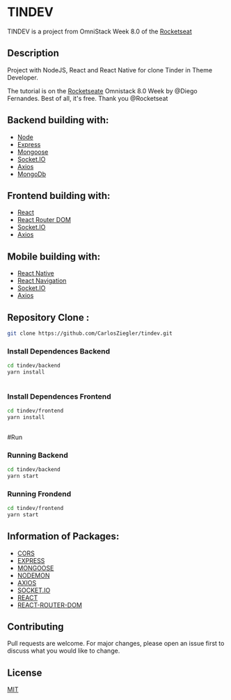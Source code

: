 

# TINDEV
TINDEV is a project from OmniStack Week 8.0 of the [Rocketseat](https://rocketseat.com.br/)

## Description
Project with NodeJS, React and React Native for clone Tinder in Theme Developer.

The tutorial is on the [Rocketseate](https://rocketseat.com.br/) Omnistack 8.0 Week by @Diego Fernandes.
Best of all, it's free.
Thank you @Rocketseat


## Backend building with:

* [Node](https://nodejs.org/)
* [Express](https://expressjs.com/)
* [Mongoose](https://mongoosejs.com/)
* [Socket.IO](https://socket.io/)
* [Axios](https://github.com/axios/axios)
* [MongoDb](https://www.mongodb.com/)

## Frontend building with:

* [React](https://reactjs.org/)
* [React Router DOM](https://reacttraining.com/react-router/web)
* [Socket.IO](https://socket.io/)
* [Axios](https://github.com/axios/axios)

## Mobile building with:

* [React Native](https://facebook.github.io/react-native/)
* [React Navigation](https://reactnavigation.org/)
* [Socket.IO](https://socket.io/)
* [Axios](https://github.com/axios/axios)


## Repository Clone :
 ```bash
 git clone https://github.com/CarlosZiegler/tindev.git
 
 ```
### Install Dependences Backend
 ```bash
cd tindev/backend
yarn install
  
  ```
  
### Install Dependences Frontend
 ```bash
cd tindev/frontend
yarn install
    
 ```
 
#Run  
     
### Running Backend 
  ```bash
 cd tindev/backend
 yarn start
 ```
### Running Frondend
 ```bash
 cd tindev/frontend
 yarn start
 ```

 
## Information of Packages:

* [CORS](https://www.npmjs.com/package/cors) 
* [EXPRESS](https://www.npmjs.com/package/express)
* [MONGOOSE](https://www.npmjs.com/package/mongoose)
* [NODEMON](https://www.npmjs.com/package/nodemon) 
* [AXIOS](https://www.npmjs.com/package/axios) 
* [SOCKET.IO](https://www.npmjs.com/package/socket.io)
* [REACT](https://www.npmjs.com/package/react)
* [REACT-ROUTER-DOM](https://www.npmjs.com/package/react-router-dom)
   
   
## Contributing
 Pull requests are welcome. For major changes, please open an issue first to discuss what you would like to change.

## License
[MIT](https://choosealicense.com/licenses/mit/)

    
 